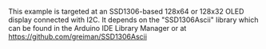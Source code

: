 This example is targeted at an SSD1306-based 128x64 or 128x32 OLED display
connected with I2C. It depends on the "SSD1306Ascii" library which can be found
in the Arduino IDE Library Manager or at https://github.com/greiman/SSD1306Ascii
